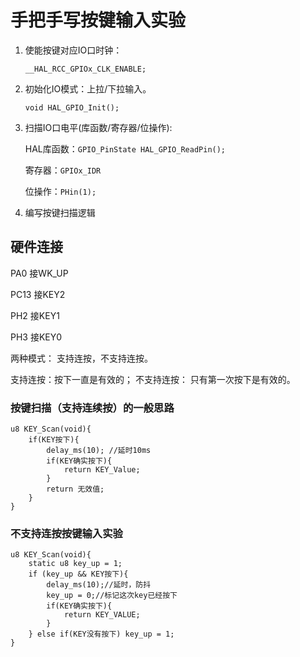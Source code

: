 # 手把手写按键输入实验

1. 使能按键对应IO口时钟：
	
	`__HAL_RCC_GPIOx_CLK_ENABLE;`
2. 初始化IO模式：上拉/下拉输入。

	`void HAL_GPIO_Init();`
3. 扫描IO口电平(库函数/寄存器/位操作):
	
	HAL库函数：`GPIO_PinState HAL_GPIO_ReadPin();`
	
	寄存器：`GPIOx_IDR`
	
	位操作：`PHin(1);`
4. 编写按键扫描逻辑

## 硬件连接

PA0 接WK_UP

PC13 接KEY2

PH2 接KEY1

PH3 接KEY0

两种模式： 支持连按，不支持连按。

支持连按：按下一直是有效的； 不支持连按： 只有第一次按下是有效的。

### 按键扫描（支持连续按）的一般思路

```
u8 KEY_Scan(void){
	if(KEY按下){
		delay_ms(10); //延时10ms
		if(KEY确实按下){
			return KEY_Value;
		}
		return 无效值;
	}
}
```	

### 不支持连按按键输入实验

```
u8 KEY_Scan(void){
	static u8 key_up = 1;
	if (key_up && KEY按下){
		delay_ms(10);//延时，防抖
		key_up = 0;//标记这次key已经按下
		if(KEY确实按下){
			return KEY_VALUE;
		}
	} else if(KEY没有按下) key_up = 1;
}
```



